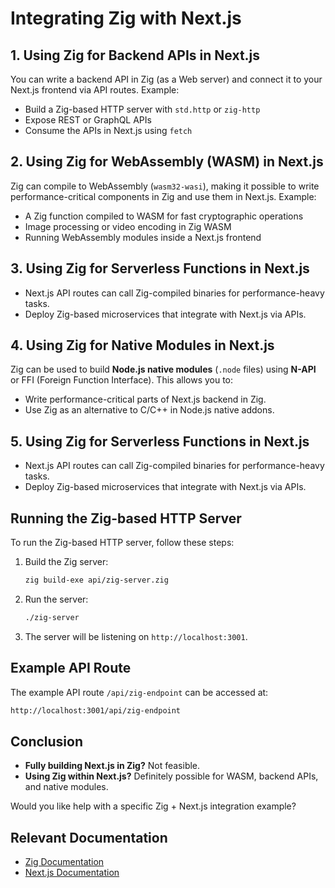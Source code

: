 # Integrating Zig with Next.js

## 1. Using Zig for Backend APIs in Next.js
You can write a backend API in Zig (as a Web server) and connect it to your Next.js frontend via API routes. Example:
- Build a Zig-based HTTP server with `std.http` or `zig-http`
- Expose REST or GraphQL APIs
- Consume the APIs in Next.js using `fetch`

## 2. Using Zig for WebAssembly (WASM) in Next.js
Zig can compile to WebAssembly (`wasm32-wasi`), making it possible to write performance-critical components in Zig and use them in Next.js. Example:
- A Zig function compiled to WASM for fast cryptographic operations
- Image processing or video encoding in Zig WASM
- Running WebAssembly modules inside a Next.js frontend

## 3. Using Zig for Serverless Functions in Next.js
- Next.js API routes can call Zig-compiled binaries for performance-heavy tasks.
- Deploy Zig-based microservices that integrate with Next.js via APIs.

## 4. Using Zig for Native Modules in Next.js
Zig can be used to build **Node.js native modules** (`.node` files) using **N-API** or FFI (Foreign Function Interface). This allows you to:
- Write performance-critical parts of Next.js backend in Zig.
- Use Zig as an alternative to C/C++ in Node.js native addons.

## 5. Using Zig for Serverless Functions in Next.js
- Next.js API routes can call Zig-compiled binaries for performance-heavy tasks.
- Deploy Zig-based microservices that integrate with Next.js via APIs.

## Running the Zig-based HTTP Server
To run the Zig-based HTTP server, follow these steps:
1. Build the Zig server:
   ```sh
   zig build-exe api/zig-server.zig
   ```
2. Run the server:
   ```sh
   ./zig-server
   ```
3. The server will be listening on `http://localhost:3001`.

## Example API Route
The example API route `/api/zig-endpoint` can be accessed at:
```sh
http://localhost:3001/api/zig-endpoint
```

## Conclusion
- **Fully building Next.js in Zig?** Not feasible.
- **Using Zig within Next.js?** Definitely possible for WASM, backend APIs, and native modules.

Would you like help with a specific Zig + Next.js integration example?

## Relevant Documentation
- [Zig Documentation](https://ziglang.org/documentation/master/)
- [Next.js Documentation](https://nextjs.org/docs)

